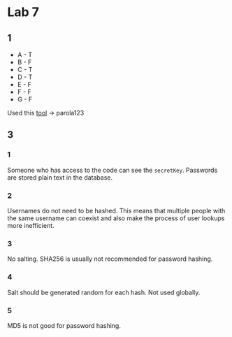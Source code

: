 # Lab 7

## 1

- A - T
- B - F
- C - T
- D - T
- E - F
- F - F
- G - F

Used this [tool](https://10015.io/tools/md5-encrypt-decrypt) -> parola123

## 3

### 1

Someone who has access to the code can see the `secretKey`.
Passwords are stored plain text in the database.

### 2

Usernames do not need to be hashed.
This means that multiple people with the same username can coexist and also make the process of user lookups more inefficient.

### 3

No salting.
SHA256 is usually not recommended for password hashing.

### 4

Salt should be generated random for each hash. Not used globally.
 
### 5

MD5 is not good for password hashing.